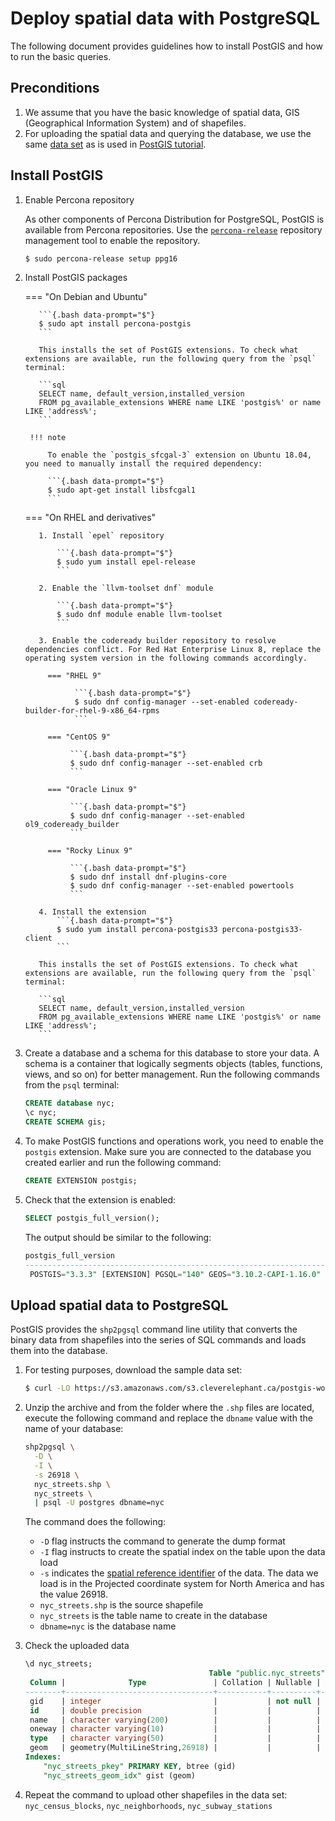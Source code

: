 # Deploy spatial data with PostgreSQL

The following document provides guidelines how to install PostGIS and how to run the basic queries. 

## Preconditions

1. We assume that you have the basic knowledge of spatial data, GIS (Geographical Information System) and of shapefiles.
2. For uploading the spatial data and querying the database, we use the same [data set](https://s3.amazonaws.com/s3.cleverelephant.ca/postgis-workshop-2020.zip) as is used in [PostGIS tutorial](http://postgis.net/workshops/postgis-intro/). 


## Install PostGIS

1. Enable Percona repository

    As other components of Percona Distribution for PostgreSQL, PostGIS is available from Percona repositories. Use the [`percona-release`](https://docs.percona.com/percona-software-repositories/installing.html) repository management tool to enable the repository. 

    ```{.bash data-prompt="$"}
    $ sudo percona-release setup ppg16
    ```

2. Install PostGIS packages

    === "On Debian and Ubuntu"

          ```{.bash data-prompt="$"}
          $ sudo apt install percona-postgis
          ```

          This installs the set of PostGIS extensions. To check what extensions are available, run the following query from the `psql` terminal:

          ```sql
          SELECT name, default_version,installed_version
          FROM pg_available_extensions WHERE name LIKE 'postgis%' or name LIKE 'address%';
          ```

        !!! note

            To enable the `postgis_sfcgal-3` extension on Ubuntu 18.04, you need to manually install the required dependency:

            ```{.bash data-prompt="$"}
            $ sudo apt-get install libsfcgal1
            ```

    === "On RHEL and derivatives"

          1. Install `epel` repository

              ```{.bash data-prompt="$"}
              $ sudo yum install epel-release
              ```

          2. Enable the `llvm-toolset dnf` module

              ```{.bash data-prompt="$"}
              $ sudo dnf module enable llvm-toolset
              ```

          3. Enable the codeready builder repository to resolve dependencies conflict. For Red Hat Enterprise Linux 8, replace the operating system version in the following commands accordingly.

            === "RHEL 9"

                  ```{.bash data-prompt="$"}
                  $ sudo dnf config-manager --set-enabled codeready-builder-for-rhel-9-x86_64-rpms
                  ```          

            === "CentOS 9"

                 ```{.bash data-prompt="$"}
                 $ sudo dnf config-manager --set-enabled crb
                 ```

            === "Oracle Linux 9"

                 ```{.bash data-prompt="$"}
                 $ sudo dnf config-manager --set-enabled ol9_codeready_builder
                 ```

            === "Rocky Linux 9"

                 ```{.bash data-prompt="$"}
                 $ sudo dnf install dnf-plugins-core
                 $ sudo dnf config-manager --set-enabled powertools
                 ```
                
          4. Install the extension
              ```{.bash data-prompt="$"}                    
              $ sudo yum install percona-postgis33 percona-postgis33-client
              ```

          This installs the set of PostGIS extensions. To check what extensions are available, run the following query from the `psql` terminal:

          ```sql
          SELECT name, default_version,installed_version
          FROM pg_available_extensions WHERE name LIKE 'postgis%' or name LIKE 'address%';
          ```

3. Create a database and a schema for this database to store your data. A schema is a container that logically segments objects (tables, functions, views, and so on) for better management. Run the following commands from the `psql` terminal:

    ```sql
    CREATE database nyc;
    \c nyc;
    CREATE SCHEMA gis;
    ```

4. To make PostGIS functions and operations work, you need to enable the `postgis` extension. Make sure you are connected to the database you created earlier and run the following command:

    ```sql
    CREATE EXTENSION postgis;
    ```

5. Check that the extension is enabled:

    ```sql
    SELECT postgis_full_version();
    ```
    
    The output should be similar to the following:

    ```{.sql .no-copy}
    postgis_full_version
    -----------------------------------------------------------------------------------------------------------------------------------------------------------------
     POSTGIS="3.3.3" [EXTENSION] PGSQL="140" GEOS="3.10.2-CAPI-1.16.0" PROJ="8.2.1" LIBXML="2.9.13" LIBJSON="0.15" LIBPROTOBUF="1.3.3" WAGYU="0.5.0 (Internal)"
    ```

## Upload spatial data to PostgreSQL

PostGIS provides the `shp2pgsql` command line utility that converts the binary data from shapefiles into the series of SQL commands and loads them into the database.

1. For testing purposes, download the sample data set:

    ```{.bash data-prompt="$"}
    $ curl -LO https://s3.amazonaws.com/s3.cleverelephant.ca/postgis-workshop-2020.zip
    ```
    
2. Unzip the archive and from the folder where the `.shp` files are located, execute the following command and replace the `dbname` value with the name of your database:

    ```{.bash data-prompt="$"}
    shp2pgsql \
      -D \
      -I \
      -s 26918 \
      nyc_streets.shp \
      nyc_streets \
      | psql -U postgres dbname=nyc
    ```    
    
    The command does the following:

    * `-D` flag instructs the command to generate the dump format
    * `-I` flag instructs to create the spatial index on the table upon the data load
    * `-s` indicates the [spatial reference identifier](https://en.wikipedia.org/wiki/Spatial_reference_system) of the data. The data we load is in the Projected coordinate system for North America and has the value 26918.
    * `nyc_streets.shp` is the source shapefile
    * `nyc_streets` is the table name to create in the database
    * `dbname=nyc` is the database name

2. Check the uploaded data

   ```sql
   \d nyc_streets;
                                            Table "public.nyc_streets"
    Column |              Type               | Collation | Nullable |                 Default
   --------+---------------------------------+-----------+----------+------------------------------------------
    gid    | integer                         |           | not null | nextval('nyc_streets_gid_seq'::regclass)
    id     | double precision                |           |          |
    name   | character varying(200)          |           |          |
    oneway | character varying(10)           |           |          |
    type   | character varying(50)           |           |          |
    geom   | geometry(MultiLineString,26918) |           |          |
   Indexes:
       "nyc_streets_pkey" PRIMARY KEY, btree (gid)
       "nyc_streets_geom_idx" gist (geom)
   ```

3. Repeat the command to upload other shapefiles in the data set: `nyc_census_blocks`, `nyc_neighborhoods`, `nyc_subway_stations`